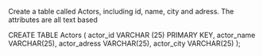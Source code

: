Create a table called Actors, including id, name, city and adress. The attributes are all text based

CREATE TABLE Actors (
actor_id VARCHAR (25) PRIMARY KEY,
actor_name VARCHAR(25),
actor_adress VARCHAR(25),
actor_city VARCHAR(25)
);
